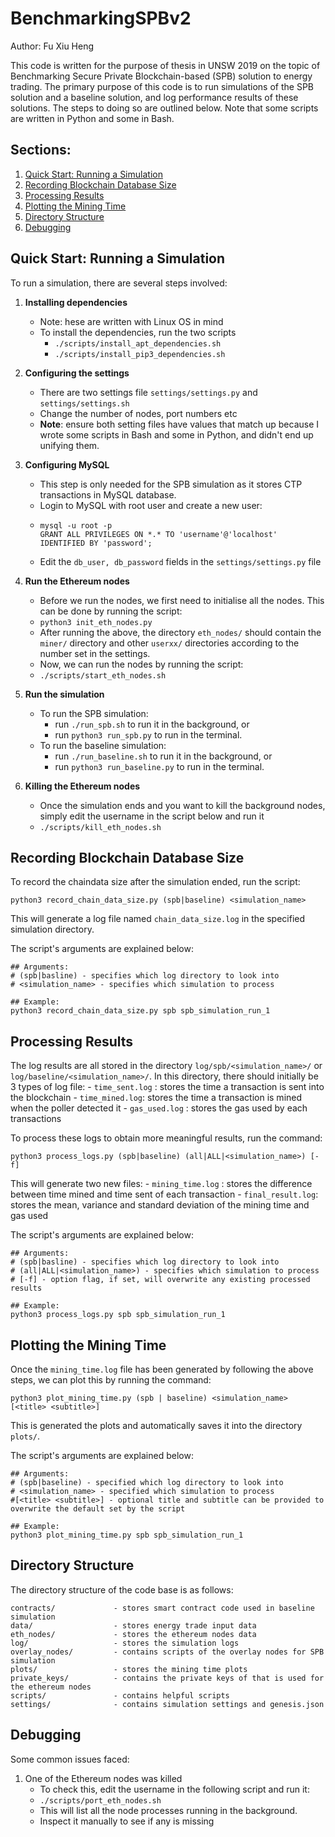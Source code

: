 # BenchmarkingSPBv2
Author: Fu Xiu Heng

This code is written for the purpose of thesis in UNSW 2019 on the topic of Benchmarking Secure Private Blockchain-based (SPB)
solution to energy trading. The primary purpose of this code is to run simulations of the SPB solution and a baseline solution,
and log performance results of these solutions. The steps to doing so are outlined below. Note that some scripts are written in Python and some in Bash.

## Sections:
1. [Quick Start: Running a Simulation](#quick-start-running-a-simulation)
2. [Recording Blockchain Database Size](#recording-blockchain-database-size)
3. [Processing Results](#processing-results)
4. [Plotting the Mining Time](#plotting-the-mining-time)
5. [Directory Structure](#directory-structure)
6. [Debugging](#debugging)

## Quick Start: Running a Simulation
To run a simulation, there are several steps involved:

1. **Installing dependencies**
    - Note: hese are written with Linux OS in mind
    - To install the dependencies, run the two scripts 
      - `./scripts/install_apt_dependencies.sh` 
      - `./scripts/install_pip3_dependencies.sh`

2. **Configuring the settings**
    - There are two settings file `settings/settings.py` and `settings/settings.sh`
    - Change the number of nodes, port numbers etc
    - **Note**: ensure both setting files have values that match up because I wrote some scripts in Bash and some in Python,
    and didn't end up unifying them.

3. **Configuring MySQL**
    - This step is only needed for the SPB simulation as it stores CTP transactions in MySQL database.
    - Login to MySQL with root user and create a new user:
    - ```
      mysql -u root -p
      GRANT ALL PRIVILEGES ON *.* TO 'username'@'localhost' IDENTIFIED BY 'password';
      ```
    - Edit the `db_user, db_password` fields in the `settings/settings.py` file

4. **Run the Ethereum nodes**
    - Before we run the nodes, we first need to initialise all the nodes. This can be done by running the script:
    - `python3 init_eth_nodes.py`
    - After running the above, the directory `eth_nodes/` should contain the `miner/` directory and other `userxx/` 
      directories according to the number set in the settings.
    - Now, we can run the nodes by running the script:
    - `./scripts/start_eth_nodes.sh`
    
5. **Run the simulation**
    - To run the SPB simulation: 
        - run `./run_spb.sh` to run it in the background, or 
        - run `python3 run_spb.py` to run in the terminal.
    - To run the baseline simulation: 
        - run `./run_baseline.sh` to run it in the background, or
        - run `python3 run_baseline.py` to run in the terminal.
        
6. **Killing the Ethereum nodes**
    - Once the simulation ends and you want to kill the background nodes, simply edit the username in the script 
    below and run it
    - `./scripts/kill_eth_nodes.sh`

## Recording Blockchain Database Size
To record the chaindata size after the simulation ended, run the script:
```
python3 record_chain_data_size.py (spb|baseline) <simulation_name>
```
This will generate a log file named `chain_data_size.log` in the specified simulation directory.

The script's arguments are explained below:
```
## Arguments:
# (spb|basline) - specifies which log directory to look into
# <simulation_name> - specifies which simulation to process

## Example:
python3 record_chain_data_size.py spb spb_simulation_run_1
```

## Processing Results
The log results are all stored in the directory `log/spb/<simulation_name>/` or `log/baseline/<simulation_name>/`. In this directory, there should initially be 3 types of log file:
    - `time_sent.log` : stores the time a transaction is sent into the blockchain
    - `time_mined.log`: stores the time a transaction is mined when the poller detected it
    - `gas_used.log`  : stores the gas used by each transactions
    
To process these logs to obtain more meaningful results, run the command:
```
python3 process_logs.py (spb|baseline) (all|ALL|<simulation_name>) [-f]
```
This will generate two new files:
    - `mining_time.log` : stores the difference between time mined and time sent of each transaction
    - `final_result.log`: stores the mean, variance and standard deviation of the mining time and gas used
    

The script's arguments are explained below:
```
## Arguments:
# (spb|basline) - specifies which log directory to look into
# (all|ALL|<simulation_name>) - specifies which simulation to process
# [-f] - option flag, if set, will overwrite any existing processed results

## Example:
python3 process_logs.py spb spb_simulation_run_1
```

## Plotting the Mining Time
Once the `mining_time.log` file has been generated by following the above steps, we can plot this by running the command:
```
python3 plot_mining_time.py (spb | baseline) <simulation_name> [<title> <subtitle>]
```
This is generated the plots and automatically saves it into the directory `plots/`.

The script's arguments are explained below:
```
## Arguments:
# (spb|baseline) - specified which log directory to look into
# <simulation_name> - specified which simulation to process
#[<title> <subtitle>] - optional title and subtitle can be provided to overwrite the default set by the script

## Example: 
python3 plot_mining_time.py spb spb_simulation_run_1
```

## Directory Structure
The directory structure of the code base is as follows:
```
contracts/             - stores smart contract code used in baseline simulation
data/                  - stores energy trade input data
eth_nodes/             - stores the ethereum nodes data
log/                   - stores the simulation logs
overlay_nodes/         - contains scripts of the overlay nodes for SPB simulation
plots/                 - stores the mining time plots
private_keys/          - contains the private keys of that is used for the ethereum nodes
scripts/               - contains helpful scripts
settings/              - contains simulation settings and genesis.json
```

## Debugging
Some common issues faced:
1. One of the Ethereum nodes was killed
    - To check this, edit the username in the following script and run it:
    - `./scripts/port_eth_nodes.sh`
    - This will list all the node processes running in the background.
    - Inspect it manually to see if any is missing

